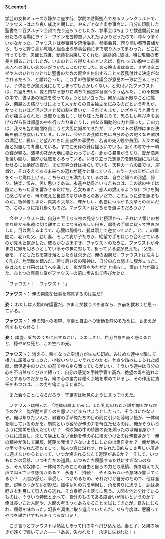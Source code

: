 #### 3{.center}

学芸の女神ミューズが静かに座す街、学問の防衛拠点であるフランクフルトで、ファウストはより良い成功を期した。やんごとなき市参事会に、自分の印刷した聖書を二百グルデン金貨で売り込もうとしたが、参事会はちょうど数週間前に自分たちの酒場にライン・ワインを五樽買い入れたばかりだったので、中々うまくいかなかった。ファウストは参審員や統治委員、参事会員、誇り高い都市貴族から、もっと誇り高い靴職人組合出の参事会員にまで取り入ってまわった。どこに行っても皆、恩寵と庇護、愛顧を約束してくれた。最終的に彼は、特に現職の市長を頼ることにしたが、いまのところ得たものといえば、惚れっぽい胸中に市長夫人への激しい恋の火がついたことだけだった。ある晩市長は彼に、まずは全ユダヤ人のひとりひとりに聖書のための資金を供出することを義務付ける決定がなされるだろう、と請け合った。この手の啓蒙的な議会が意見の一致に至るころには、子供たちが飢え死にしてしまってもおかしくない、と気付いたファウストは、希望を失い、愛と内なる怒りに満ちて孤独な自室へ引っ込んだ。この不機嫌の中で、彼はあの呪文を使ってみようと思い立った。何か大胆不敵なことに挑み、悪魔との結びつきによって人々からの自主独立を試みるのだという考えが、かつてないほど活き活きと彼の脳を貫いた。それでもまだ、いざやろうと思うと心が揺さぶられた。足取りも激しく、猛り狂った身ぶりで、恐ろしい叫び声をあげながら彼は部屋の中を行ったり来たりし、内なる煽動的な力と闘った。この力は、我々を包む暗闇を貫こうと大胆に努めてきたが、ファウストの精神はまだ決断を前に身震いしている。しかし、今やこの強欲な男は自分の心の飽くなき欲求の満足と、長いこと望んできた全自然の享受を、若者の先入観や貧困、人々の軽蔑と対置して考量している。すでに天秤の針は揺らいでいる。近くの塔で十一時の鐘が鳴る。漆黒の夜が大地に横たわっている。北から暴風がうなり、雲が満月を覆い隠し、自然が猛威をふるっている。いきり立った想像力を野放図に荒れ狂わせるには絶好の夜だ。まだ天秤の針は揺らいでいる。天秤の一方の皿では、*宗教*と、その支えである未来への恐れが軽々と踊っている。もう一方の皿がこの皿をぐっと跳ね上げる。こちらの皿を満たしているのは、自立と知への渇望、誇り、快楽、恨み、苦い思いである。永遠や劫罰といったものは、この魂の中では陰にこもった音を響かせるだけだ。乙女もまた、恋人の燃えるような口づけを胸に感じながら、母の教えと自然のなりゆきとのあいだで、このように道を誤るものだ。哲学者もまた、真実の文章と、輝かしい、名誉につながる文章とのあいだで、このように揺れ動くものだ。ファウストはどちらを選ぶのだろうか？

　今やファウストは、自分を至上なる神の見守りと摂理から、それに人類との甘美な絆から永遠に切り離すことになる恐ろしい円を、魔術の手順に従って描きだした。目は燃えるようで、心臓は高鳴り、髪は頭上で逆立っていた。と、この瞬間に、老いた父、若い妻、そして我が子たちが、絶望で手をねじり合わせているのが見えた気がした。彼らがひざまずき、ファウストのために、ファウストが今まさに縁を切ろうとしているその神に対して、祈っている姿が見えた。「父を、妻を、子どもたちを突き落としたのは欠乏だ、俺の困窮だ」ファウストは荒々しく叫び、地団駄を踏んだ。誇り高い彼の精神は、自分の心の弱さに腹が立った。彼はふたたび円のほうへ突進した。嵐が窓をかたがたと鳴らし、家の土台が震えた。ひとつの高貴な姿がファウストの前に歩み出て呼びかけた。

「ファウスト！　ファウスト！」

**ファウスト：** 俺の果敢な仕事を邪魔するのは誰だ?

**姿：** わたしは人類の守護霊だ。おまえが救うべき者なら、お前を救おうと思っている。

**ファウスト：** 俺の知への渇望、享楽と自由への衝動を静めるために、おまえが何をもたらせる！

**姿：** 謙虚、受苦のうちに屈すること、つましさと、自分自身を高く感じること、穏やかな死と、この生への光。

**ファウスト：** 消えろ、熱くなった空想力が生んだ幻め。みじめな連中を騙して権力に屈服させてきた、小狡いやり口でそれとわかる。乞食や踏みにじられた奴隷、僧侶連中のひたいの前でゆらゆら舞っているがいい、そういう連中は自分の心を不自然なくびきで縛って、自分の感覚を手練手管で高め、絶望の毒を逃れようとするものだからな。俺の心の諸力は働く余地を求めているし、その作用に責任をもつのは、この力を俺に与えた者だ。

「また会うことになるだろう」守護霊は吐息のように言って消えた。

　ファウストは叫んだ。「地獄の縁まで来て、まだ乳母のおとぎ話が俺をからかうのか？　俺が闇を置くのを思いとどまらせようとしたって、そうはいかないぞ。俺は知りたいんだ、暴君の手が俺たちの目の前に引いた薄暗い帳が、一体何を隠しているのかを。制約という宿命が俺の力を苛立たせるのは、俺がそういうふうに勉学を積んだせいか？　俺の胸の中の情熱の炎を煽ったのは俺自身か？　つねに成長し、決して静止しない衝動を俺の心に植えつけたのは俺自身か？　俺の精神が決して屈服、軽蔑を我慢できないようにしたのは俺自身か？　俺が他人の手で作られた壺だとして、職人の意に沿わず、作られた目的らしき卑しい用途に適さないからといって、いつか壊されるなんて道理があるか？　そして、いつもただの容器、いつもただの道具、いつもただ屈服するだけにすぎないのなら、そんな奴隷に、一体何のためにこの自由と自らの力との感情、異を唱えて大声で叫んでいる感情がある？　永遠！　持続！　そんなものから意味が響いてくるか？　人間が感じ、享受し、つかめるもの、それだけが自分のもので、他は全部、説明のつかない幻影だ。雄牛は角の力を利用し、角を誇りに思うし、鹿は身軽さを利用して狩人から逃れ、その身軽さを誇りに思う。人間を他と分けているものは、そういう特徴と比べて、自分のものである度合いが薄いというのか？　俺は長いこと人間や、人間の考えつくあらゆることを試してきたが、踏みにじられ、屈辱を味わった。幻影を真実と取り違えていたんだ。なら今度は、悪魔ってやつを試させてもらおうじゃないか！」

　こう言うとファウストは熱狂しきって円の中へ飛び込んだ。妻と子、父親の嘆きが遠くで響いていた――「ああ、失われた！　永遠に失われた！」